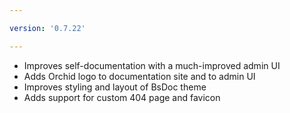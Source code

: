```yaml
---

version: '0.7.22'

---
```


- Improves self-documentation with a much-improved admin UI
- Adds Orchid logo to documentation site and to admin UI
- Improves styling and layout of BsDoc theme
- Adds support for custom 404 page and favicon
  